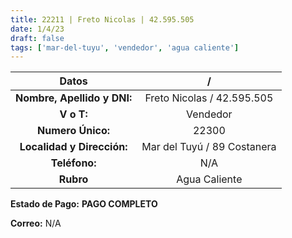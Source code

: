 ```yaml
---
title: 22211 | Freto Nicolas | 42.595.505
date: 1/4/23
draft: false
tags: ['mar-del-tuyu', 'vendedor', 'agua caliente']
---
```


|          **Datos**          |              /              |
|:---------------------------:|:---------------------------:|
| **Nombre, Apellido y DNI:** |  Freto Nicolas / 42.595.505 |
|          **V o T:**         |           Vendedor          |
|      **Numero Único:**      |            22300            |
|  **Localidad y Dirección:** | Mar del Tuyú / 89 Costanera |
|        **Teléfono:**        |             N/A             |
|          **Rubro**          |          Agua Caliente         |

**Estado de Pago:** **PAGO COMPLETO**

**Correo:** N/A
